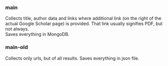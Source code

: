 ### main
Collects title, author data and links where additional link (on the right of the actual Google Scholar page) is provided. That link usually signifies PDF, but not always.<br>
Saves everything in MongoDB.
### main-old
Collects only urls, but of all results. Saves everything in json file.
